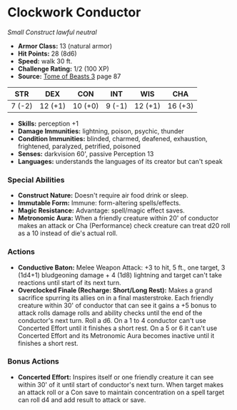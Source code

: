 # Clockwork Conductor

*Small* *Construct* *lawful neutral*

- **Armor Class:** 13 (natural armor)
- **Hit Points:** 28 (8d6)
- **Speed:** walk 30 ft.
- **Challenge Rating:** 1/2 (100 XP)
- **Source:** [Tome of Beasts 3](https://koboldpress.com/kpstore/product/tome-of-beasts-3-for-5th-edition/) page 87

| STR | DEX | CON | INT | WIS | CHA |
| --- | --- | --- | --- | --- | --- |
| 7 (-2) | 12 (+1) | 10 (+0) | 9 (-1) | 12 (+1) | 16 (+3) |

- **Skills:** perception +1
- **Damage Immunities:** lightning, poison, psychic, thunder
- **Condition Immunities:** blinded, charmed, deafened, exhaustion, frightened, paralyzed, petrified, poisoned
- **Senses:** darkvision 60', passive Perception 13
- **Languages:** understands the languages of its creator but can't speak

### Special Abilities

- **Construct Nature:** Doesn't require air food drink or sleep.
- **Immutable Form:** Immune: form-altering spells/effects.
- **Magic Resistance:** Advantage: spell/magic effect saves.
- **Metronomic Aura:** When a friendly creature within 20' of conductor makes an attack or Cha (Performance) check creature can treat d20 roll as a 10 instead of die's actual roll.

### Actions

- **Conductive Baton:** Melee Weapon Attack: +3 to hit, 5 ft., one target, 3 (1d4+1) bludgeoning damage + 4 (1d8) lightning and target can't take reactions until start of its next turn.
- **Overclocked Finale (Recharge: Short/Long Rest):** Makes a grand sacrifice spurring its allies on in a final masterstroke. Each friendly creature within 30' of conductor that can see it gains a +5 bonus to attack rolls damage rolls and ability checks until the end of the conductor's next turn. Roll a d6. On a 1 to 4 conductor can't use Concerted Effort until it finishes a short rest. On a 5 or 6 it can't use Concerted Effort and its Metronomic Aura becomes inactive until it finishes a short rest.

### Bonus Actions

- **Concerted Effort:** Inspires itself or one friendly creature it can see within 30' of it until start of conductor's next turn. When target makes an attack roll or a Con save to maintain concentration on a spell target can roll d4 and add result to attack or save.


